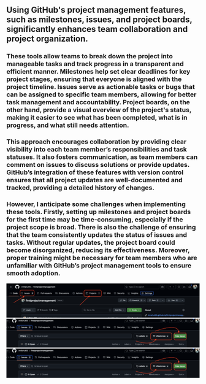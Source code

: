 ## Using GitHub's project management features, such as milestones, issues, and project boards, significantly enhances team collaboration and project organization. 

### These tools allow teams to break down the project into manageable tasks and track progress in a transparent and efficient manner. Milestones help set clear deadlines for key project stages, ensuring that everyone is aligned with the project timeline. Issues serve as actionable tasks or bugs that can be assigned to specific team members, allowing for better task management and accountability. Project boards, on the other hand, provide a visual overview of the project's status, making it easier to see what has been completed, what is in progress, and what still needs attention.

### This approach encourages collaboration by providing clear visibility into each team member’s responsibilities and task statuses. It also fosters communication, as team members can comment on issues to discuss solutions or provide updates. GitHub’s integration of these features with version control ensures that all project updates are well-documented and tracked, providing a detailed history of changes.

### However, I anticipate some challenges when implementing these tools. Firstly, setting up milestones and project boards for the first time may be time-consuming, especially if the project scope is broad. There is also the challenge of ensuring that the team consistently updates the status of issues and tasks. Without regular updates, the project board could become disorganized, reducing its effectiveness. Moreover, proper training might be necessary for team members who are unfamiliar with GitHub’s project management tools to ensure smooth adoption.


![Alt text](assets/1.png)
![Alt text](assets/2.png)
![Alt text](assets/2.png)




